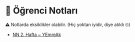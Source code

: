 # 📕 Öğrenci Notları

⚠ Notlarda eksiklikler olabilir. (Hiç yoktan iyidir, diye atıldı 🙄)

<!--Index-->

- [NN 2. Hafta ~ YEmreAk](./NN%202.%20Hafta%20~%20YEmreAk.pdf)

<!--Index-->
